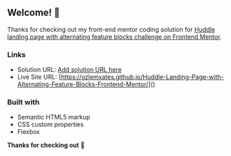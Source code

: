 ## Welcome! 👋

Thanks for checking out my front-end mentor coding solution for [Huddle landing page with alternating feature blocks challenge on Frontend Mentor](https://www.frontendmentor.io/challenges/huddle-landing-page-with-alternating-feature-blocks-5ca5f5981e82137ec91a5100). 

### Links

- Solution URL: [Add solution URL here]()
- Live Site URL: [https://ozlemxates.github.io/Huddle-Landing-Page-with-Alternating-Feature-Blocks-Frontend-Mentor/]()

### Built with

- Semantic HTML5 markup
- CSS custom properties
- Flexbox

**Thanks for checking out** 🚀
